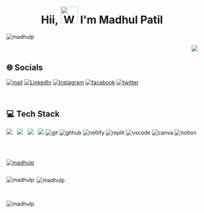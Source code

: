 <h1 align="center"> Hii, <img src="https://raw.githubusercontent.com/nixin72/nixin72/master/wave.gif" 
         alt="Waving hand animated gif"
         height="45"
         width="45" /> I'm Madhul Patil</h1><p align="left"> <img src="https://komarev.com/ghpvc/?username=madhulp&label=Profile%20views&color=0e75b6&style=flat" alt="madhulp" /> </p>

<img align="right" src="https://static.eventscape.live/cmn/img/corp/engage_build_grow.png" />
<br>

## 🌐 Socials
[![mail](https://img.shields.io/badge/Gmail-D14836?style=for-the-badge&logo=gmail&logoColor=white)](https://mail.google.com/mail/u/0/#inbox)
[![LinkedIn](https://img.shields.io/badge/LinkedIn-0077B5?style=for-the-badge&logo=linkedin&logoColor=white)](https://www.linkedin.com/in/madhul-patil)
[![Instagram](https://img.shields.io/badge/Instagram-E4405F?style=for-the-badge&logo=instagram&logoColor=white)](https://www.instagram.com/madhul_patil)
[![facebook](https://img.shields.io/badge/Facebook-1877F2?style=for-the-badge&logo=facebook&logoColor=white)]()
[![twitter](https://img.shields.io/badge/Twitter-1DA1F2?style=for-the-badge&logo=twitter&logoColor=white)]()

<br>


## 💻 Tech Stack
<img src="https://img.shields.io/badge/html5%20-%23e34f26.svg?&style=for-the-badge&logo=html5&logoColor=white" />&nbsp;&nbsp;
 <img src="https://img.shields.io/badge/css3%20-%231572B6.svg?&style=for-the-badge&logo=css3&logoColor=white" />&nbsp;&nbsp;
 <img src="https://img.shields.io/badge/javascript%20-%23F7DF1.svg?&style=for-the-badge&logo=javascript&logoColor=white" />&nbsp;&nbsp;
 <img src="https://img.shields.io/badge/python-3670A0?style=for-the-badge&logo=python&logoColor=ffdd54" />
  <img src="https://img.shields.io/badge/Git-f44d27?style=for-the-badge&logo=git&logoColor=white" alt="git"/>
  <img src="https://img.shields.io/badge/GitHub-100000?style=for-the-badge&logo=github&logoColor=white" alt="github"/>
  <img src="https://img.shields.io/badge/Netlify-00C7B7?style=for-the-badge&logo=netlify&logoColor=white" alt="netlify" />
  <img src="https://img.shields.io/badge/replit-667881?style=for-the-badge&logo=replit&logoColor=white" alt="replit" />
  <img src="https://img.shields.io/badge/VSCode-0078D4?style=for-the-badge&logo=visual%20studio%20code&logoColor=white" alt="vscode" />
  <img src="https://img.shields.io/badge/Canva-%2300C4CC.svg?&style=for-the-badge&logo=Canva&logoColor=white" alt="canva" />
  <img src="https://img.shields.io/badge/Notion-000000?style=for-the-badge&logo=notion&logoColor=white" alt="notion" />


<br>
<br>

<p align="left"> <a href="https://github.com/ryo-ma/github-profile-trophy"><img src="https://github-profile-trophy.vercel.app/?username=madhulp" alt="madhulp" /></a> </p>
<p align="left"> <a href="https://twitter.com/" target="blank"><img src="https://img.shields.io/twitter/follow/?logo=twitter&style=for-the-badge" alt="" /></a> </p>

<p align="center"></p>
<p><img align="left" src="https://github-readme-stats.vercel.app/api/top-langs?username=madhulp&show_icons=true&locale=en&layout=compact&theme=highcontrast" alt="madhulp" /></p>
<p>&nbsp;<img align="center" src="https://github-readme-stats.vercel.app/api?username=madhulp&show_icons=true&locale=en&theme=highcontrast" alt="madhulp" /></p>
<br>
<p><img align="center" src="https://github-readme-streak-stats.herokuapp.com/?user=madhulp&&theme=highcontrast" alt="madhulp" /></p>
